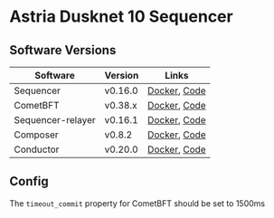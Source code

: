 # Astria Dusknet 10 Sequencer

## Software Versions

|  Software  | Version | Links |
|------------|---------|-------|
| Sequencer  | v0.16.0  | [Docker](http://ghcr.io/astriaorg/sequencer:0.16.0--sequencer), [Code](https://github.com/astriaorg/astria/tree/sequencer-v0.16.0/crates/astria-sequencer) |
| CometBFT   | v0.38.x | [Docker](http://docker.io/cometbft/cometbft:v0.38.x), [Code](https://github.com/cometbft/cometbft/tree/v0.38.x) |
| Sequencer-relayer | v0.16.1 | [Docker](http://ghcr.io/astriaorg/sequencer-relayer:0.16.1--sequencer-relayer), [Code](https://github.com/astriaorg/astria/tree/sequencer-relayer-v0.16.1/crates/astria-sequencer-relayer) |
| Composer | v0.8.2 | [Docker](http://ghcr.io/astriaorg/composer:0.8.2--composer), [Code](https://github.com/astriaorg/astria/tree/composer-v0.8.2/crates/astria-composer) |
| Conductor | v0.20.0 | [Docker](http://ghcr.io/astriaorg/conductor:0.20.0--conductor), [Code](https://github.com/astriaorg/astria/tree/conductor-v0.20.0/crates/astria-conductor) |

## Config

The `timeout_commit` property for CometBFT should be set to 1500ms
